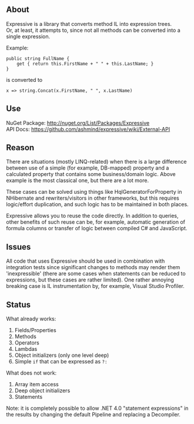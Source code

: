 About
-----

Expressive is a library that converts method IL into expression trees.  
Or, at least, it attempts to, since not all methods can be converted into a single expression.

Example:

    public string FullName {
        get { return this.FirstName + " " + this.LastName; }
    }

is converted to

    x => string.Concat(x.FirstName, " ", x.LastName)

Use
---
NuGet Package: http://nuget.org/List/Packages/Expressive  
API Docs: https://github.com/ashmind/expressive/wiki/External-API

Reason
------

There are situations (mostly LINQ-related) when there is a large difference between use of a simple (for example, DB-mapped) property and a calculated property that contains some business/domain logic. Above example is the most classical one, but there are a lot more.

These cases can be solved using things like HqlGeneratorForProperty in NHibernate and rewriters/visitors in other frameworks, but this requires logic/effort duplication, and such logic has to be maintained in both places. 

Expressive allows you to reuse the code directly. In addition to queries, other benefits of such reuse can be, for example, automatic generation of formula columns or transfer of logic between compiled C# and JavaScript.

Issues
------

All code that uses Expressive should be used in combination with integration tests since significant changes to methods may render them 'inexpressible' (there are some cases when statements can be reduced to expressions, but these cases are rather limited). One rather annoying breaking case is IL instrumentation by, for example, Visual Studio Profiler.

Status
------

What already works:

1. Fields/Properties
2. Methods
3. Operators
4. Lambdas
5. Object initializers (only one level deep)
6. Simple `if` that can be expressed as `?:`

What does not work:

1. Array item access
2. Deep object initializers
3. Statements

Note: it is completely possible to allow .NET 4.0 "statement expressions" in the results by changing the default Pipeline and replacing a Decompiler.
